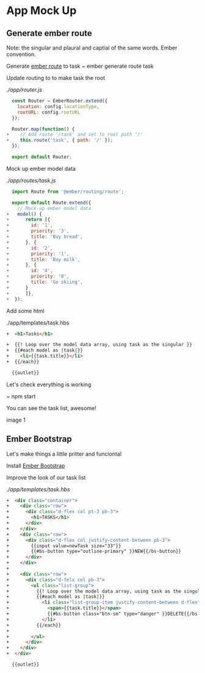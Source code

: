 # App Mock Up

## Generate ember route

Note: the singular and plaural and captial of the same words. Ember convention.

Generate [ember route](https://guides.emberjs.com/release/routing/) to task
~ ember generate route task

Update routing to to make task the root 

_./app/router.js_
~~~javascript
  const Router = EmberRouter.extend({
    location: config.locationType,
    rootURL: config.rootURL
  });

  Router.map(function() {
+    // Add route '/task' and set to root path '/'
+    this.route('task', { path: '/' });
  });

  export default Router;
~~~

Mock up ember model data

_./app/routes/task.js_
~~~javascript
  import Route from '@ember/routing/route';

  export default Route.extend({
    // Mock-up ember model data
+   model() {
+      return [{
+        id: '1',
+        priority: '3',
+        title: 'Buy bread',
+      }, {
+        id: '2',
+        priority: '1',
+        title: 'Buy milk',
+      }, {
+        id: '4',
+        priority: '0',
+        title: 'Go skiing',
+      }
+      ]},
+  });
~~~

Add some html

./app/templates/task.hbs
~~~html
+  <h1>Tasks</h1>

+  {{! Loop over the model data array, using task as the singular }}
+  {{#each model as |task|}}
+    <li>{{task.title}}</li>
+  {{/each}}

  {{outlet}}
~~~

Let's check everything is working

~ npm start

You can see the task list, awesome!

image 1

## Ember Bootstrap

Let's make things a little pritter and funciontal

Install [Ember Bootstrap](https://www.ember-bootstrap.com/)

Improve the look of our task list

_./app/templates/task.hbs_
~~~html
+  <div class="container">
+    <div class="row">
+      <div class="d-flex col pt-3 pb-3">
+        <h1>TASKS</h1>
+      </div>
+    </div>
+    <div class="row">
+      <div class="d-flex col justify-content-between pb-3">
+        {{input value=newTask size="33"}}
+        {{#bs-button type="outline-primary" }}NEW{{/bs-button}}
+      </div>
+    </div>
+
+    <div class="row">
+      <div class="d-felx col pb-3">
+        <ul class="list-group">
+          {{! Loop over the model data array, using task as the singular }}
+          {{#each model as |task|}}
+            <li class="list-group-item justify-content-between d-flex">
+              <span>{{task.title}}</span>
+              {{#bs-button class="btn-sm" type="danger" }}DELETE{{/bs-button}}
+            </li>
+          {{/each}}
+
+        </ul>
+      </div>
+    </div>
+  </div>

  {{outlet}}
~~~